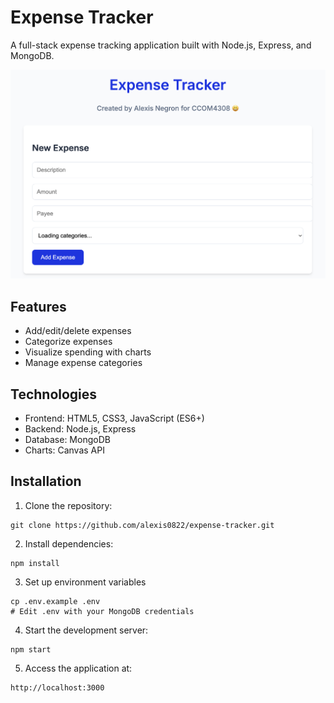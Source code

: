 # Expense Tracker

A full-stack expense tracking application built with Node.js, Express, and MongoDB.

![Screenshot](public/proj_pic.png)

## Features
- Add/edit/delete expenses
- Categorize expenses
- Visualize spending with charts
- Manage expense categories

## Technologies
- Frontend: HTML5, CSS3, JavaScript (ES6+)
- Backend: Node.js, Express
- Database: MongoDB
- Charts: Canvas API

## Installation

1. Clone the repository:
```
git clone https://github.com/alexis0822/expense-tracker.git

```

2. Install dependencies:
```
npm install
```

3. Set up environment variables
```
cp .env.example .env
# Edit .env with your MongoDB credentials
```

4. Start the development server:
```
npm start
```

5. Access the application at:
```
http://localhost:3000